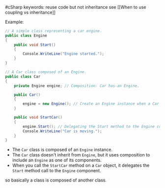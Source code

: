 #cSharp 
keywords:
	reuse code but not inheritance
see [[When to use coupling vs inheritance]]

Example:
```c#
// A simple class representing a car engine.
public class Engine
{
    public void Start()
    {
        Console.WriteLine("Engine started.");
    }
}

// A Car class composed of an Engine.
public class Car
{
    private Engine engine; // Composition: Car has-an Engine.

    public Car()
    {
        engine = new Engine(); // Create an Engine instance when a Car is created.
    }

    public void StartCar()
    {
        engine.Start(); // Delegating the Start method to the Engine component.
        Console.WriteLine("Car is moving.");
    }
}
```
- The `Car` class is composed of an `Engine` instance.
- The `Car` class doesn't inherit from `Engine`, but it uses composition to include an `Engine` as one of its components.
- When you call the `StartCar` method on a `Car` object, it delegates the `Start` method call to the `Engine` component.

so basically a class is composed of another class.